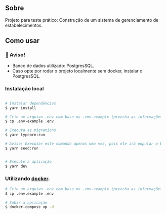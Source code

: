 ## Sobre

Projeto para teste prático: Construção de um sistema de gerenciamento de estabelecimentos.

## Como usar

### :rotating_light: Aviso!

- Banco de dados utilizado: PostgresSQL.
- Caso opte por rodar o projeto localmente sem docker, instalar o PostgresSQL.

### Instalação local

```bash

# Instalar dependências
$ yarn install

# Crie um arquivo .env com base no .env-example (preecha as informações corretamente).
$ cp .env-example .env

# Executa as migrations
$ yarn typeorm:run

# Aviso! Executar este comando apenas uma vez, pois ele irá popular o banco com dados iniciais
$ yarn seed:run


# Execute a aplicação
$ yarn dev
```

### Utilizando [docker](https://www.docker.com/).

```bash
# Crie um arquivo .env com base no .env-example (preecha as informações corretamente).
$ cp .env.example .env

# Subir a aplicação
$ docker-compose up -d
```
